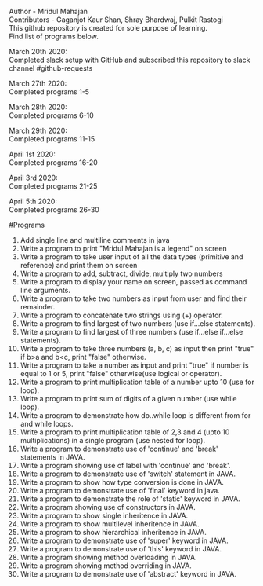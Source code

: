 ﻿Author - Mridul Mahajan   
Contributors - Gaganjot Kaur Shan, Shray Bhardwaj, Pulkit Rastogi   
This github repository is created for sole purpose of learning.  
Find list of programs below.      

March 20th 2020:   
Completed slack setup with GitHub and subscribed this repository to slack channel #github-requests   
   
March 27th 2020:   
Completed programs 1-5   
   
March 28th 2020:   
Completed programs 6-10   
   
March 29th 2020:   
Completed programs 11-15   
   
April 1st 2020:   
Completed programs 16-20   
   
April 3rd 2020:   
Completed programs 21-25   
   
April 5th 2020:   
Completed programs 26-30
   
#Programs   
1. Add single line and multiline comments in java   
2. Write a program to print "Mridul Mahajan is a legend" on screen   
3. Write a program to take user input of all the data types (primitive and reference) and print them on screen   
4. Write a program to add, subtract, divide, multiply two numbers   
5. Write a program to display your name on screen, passed as command line arguments.   
6. Write a program to take two numbers as input from user and find their remainder.   
7. Write a program to concatenate two strings using (+) operator.   
8. Write a program to find largest of two numbers (use if...else statements).   
9. Write a program to find largest of three numbers (use if...else if...else statements).   
10. Write a program to take three numbers (a, b, c) as input then print "true" if b>a and b<c, print "false" otherwise.   
11. Write a program to take a number as input and print "true" if number is equal to 1 or 5, print "false" otherwise(use logical or operator).   
12. Write a program to print multiplication table of a number upto 10 (use for loop).   
13. Write a program to print sum of digits of a given number (use while loop).   
14. Write a program to demonstrate how do..while loop is different from for and while loops.   
15. Write a program to print multiplication table of 2,3 and 4 (upto 10 multiplications) in a single program (use nested for loop).   
16. Write a program to demonstrate use of 'continue' and 'break' statements in JAVA.   
17. Write a program showing use of label with 'continue' and 'break'.   
18. Write a program to demonstrate use of 'switch' statement in JAVA.   
19. Write a program to show how type conversion is done in JAVA.   
20. Write a program to demonstrate use of 'final' keyword in java.   
21. Write a program to demonstrate the role of 'static' keyword in JAVA.   
22. Write a program showing use of constructors in JAVA.   
23. Write a program to show single inheritence in JAVA.   
24. Write a program to show multilevel inheritence in JAVA.   
25. Write a program to show hierarchical inheritence in JAVA.
26. Write a program to demonstrate use of 'super' keyword in JAVA.
27. Write a program to demonstrate use of 'this' keyword in JAVA.
28. Write a program showing method overloading in JAVA.
29. Write a program showing method overriding in JAVA.
30. Write a program to demonstrate use of 'abstract' keyword in JAVA.
